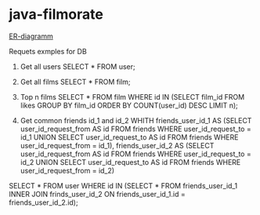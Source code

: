# java-filmorate

[ER-diagramm](https://github.com/tonasd/java-filmorate/blob/DB-creation/Filmorate%20ER-diagram.jpg)

Requets exmples for DB

1. Get all users
SELECT *
FROM user;

2. Get all films
SELECT *
FROM film;

3. Top n films
SELECT *
FROM film
WHERE id IN (SELECT film_id
            FROM likes
            GROUP BY film_id
            ORDER BY COUNT(user_id) DESC
            LIMIT n);

4. Get common friends id_1 and id_2
WHITH friends_user_id_1 AS (SELECT user_id_request_from AS id
            FROM friends
            WHERE user_id_request_to = id_1
            UNION
            SELECT user_id_request_to AS id
            FROM friends
            WHERE user_id_request_from = id_1),
       friends_user_id_2 AS (SELECT user_id_request_from AS id
            FROM friends
            WHERE user_id_request_to = id_2
            UNION
            SELECT user_id_request_to AS id
            FROM friends
            WHERE user_id_request_from = id_2) 
                        

SELECT *
FROM user
WHERE id IN (SELECT * 
             FROM friends_user_id_1
             INNER JOIN frinds_user_id_2 ON friends_user_id_1.id = friends_user_id_2.id);
             
                    



